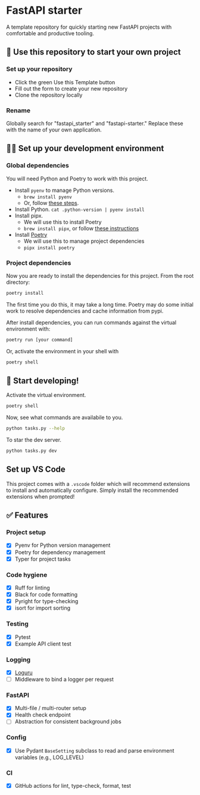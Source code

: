 # FastAPI starter

A template repository for quickly starting new FastAPI projects with comfortable and productive tooling.

## 🚀 Use this repository to start your own project

### Set up your repository

- Click the green Use this Template button
- Fill out the form to create your new repository
- Clone the repository locally

### Rename

Globally search for "fastapi_starter" and "fastapi-starter." Replace these with the name of your own application.

## 👩‍💻 Set up your development environment

### Global dependencies

You will need Python and Poetry to work with this project.

- Install `pyenv` to manage Python versions.
  - `brew install pyenv`
  - Or, follow [these steps](https://github.com/pyenv/pyenv#homebrew-in-macos).
- Install Python. `cat .python-version | pyenv install`
- Install pipx.
  - We will use this to install Poetry
  - `brew install pipx`, or follow [these instructions](https://pypa.github.io/pipx/installation/)
- Install [Poetry](https://python-poetry.org)
  - We will use this to manage project dependencies
  - `pipx install poetry`

### Project dependencies

Now you are ready to install the dependencies for this project. From the root directory:

```bash
poetry install
```

The first time you do this, it may take a long time. Poetry may do some initial work to resolve dependencies and cache information from pypi.

After install dependencies, you can run commands against the virtual environment with:

```bash
poetry run [your command]
```

Or, activate the environment in your shell with

```bash
poetry shell
```

## 🥳 Start developing!

Activate the virtual environment.

```bash
poetry shell
```

Now, see what commands are availabile to you.

```bash
python tasks.py --help
```

To star the dev server.

```bash
python tasks.py dev
```

## Set up VS Code

This project comes with a `.vscode` folder which will recommend extensions to install and automatically configure. Simply install the recommended extensions when prompted!

## ✅ Features

### Project setup

- [x] Pyenv for Python version management
- [x] Poetry for dependency management
- [x] Typer for project tasks

### Code hygiene

- [x] Ruff for linting
- [x] Black for code formatting
- [x] Pyright for type-checking
- [x] isort for import sorting

### Testing

- [x] Pytest
- [x] Example API client test

### Logging

- [x] [Loguru](https://github.com/Delgan/loguru)
- [ ] Middleware to bind a logger per request

### FastAPI

- [x] Multi-file / multi-router setup
- [x] Health check endpoint
- [ ] Abstraction for consistent background jobs

### Config

- [x] Use Pydant `BaseSetting` subclass to read and parse environment variables (e.g., LOG_LEVEL)

### CI

- [x] GitHub actions for lint, type-check, format, test
